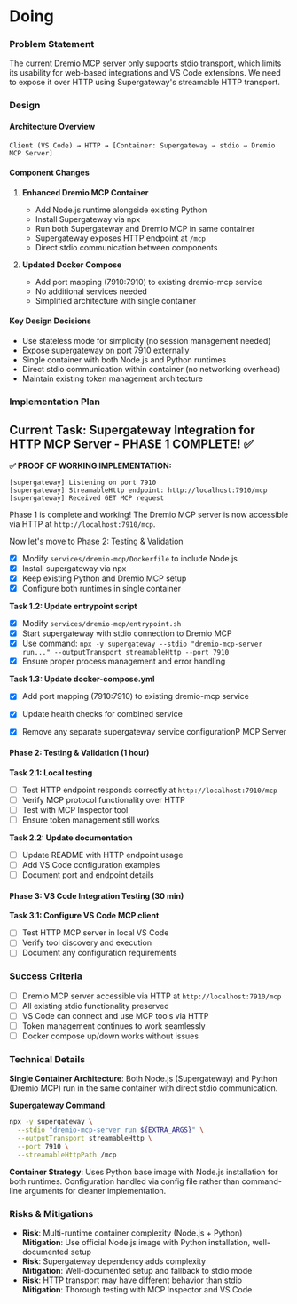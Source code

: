 # Doing


### Problem Statement
The current Dremio MCP server only supports stdio transport, which limits its usability for web-based integrations and VS Code extensions. We need to expose it over HTTP using Supergateway's streamable HTTP transport.

### Design

#### Architecture Overview
```
Client (VS Code) → HTTP → [Container: Supergateway → stdio → Dremio MCP Server]
```

#### Component Changes

1. **Enhanced Dremio MCP Container**
   - Add Node.js runtime alongside existing Python
   - Install Supergateway via npx
   - Run both Supergateway and Dremio MCP in same container
   - Supergateway exposes HTTP endpoint at `/mcp`
   - Direct stdio communication between components

2. **Updated Docker Compose**
   - Add port mapping (7910:7910) to existing dremio-mcp service
   - No additional services needed
   - Simplified architecture with single container

#### Key Design Decisions

- Use stateless mode for simplicity (no session management needed)
- Expose supergateway on port 7910 externally  
- Single container with both Node.js and Python runtimes
- Direct stdio communication within container (no networking overhead)
- Maintain existing token management architecture

### Implementation Plan

## Current Task: Supergateway Integration for HTTP MCP Server - PHASE 1 COMPLETE! ✅

**✅ PROOF OF WORKING IMPLEMENTATION:**
```
[supergateway] Listening on port 7910
[supergateway] StreamableHttp endpoint: http://localhost:7910/mcp
[supergateway] Received GET MCP request
```

Phase 1 is complete and working! The Dremio MCP server is now accessible via HTTP at `http://localhost:7910/mcp`.

Now let's move to Phase 2: Testing & Validation
- [x] Modify `services/dremio-mcp/Dockerfile` to include Node.js
- [x] Install supergateway via npx
- [x] Keep existing Python and Dremio MCP setup
- [x] Configure both runtimes in single container

**Task 1.2: Update entrypoint script**

- [x] Modify `services/dremio-mcp/entrypoint.sh`
- [x] Start supergateway with stdio connection to Dremio MCP
- [x] Use command: `npx -y supergateway --stdio "dremio-mcp-server run..." --outputTransport streamableHttp --port 7910`
- [x] Ensure proper process management and error handling

**Task 1.3: Update docker-compose.yml**

- [x] Add port mapping (7910:7910) to existing dremio-mcp service
- [x] Update health checks for combined service
- [x] Remove any separate supergateway service configurationP MCP Server


#### Phase 2: Testing & Validation (1 hour)

**Task 2.1: Local testing**
- [ ] Test HTTP endpoint responds correctly at `http://localhost:7910/mcp`
- [ ] Verify MCP protocol functionality over HTTP
- [ ] Test with MCP Inspector tool
- [ ] Ensure token management still works

**Task 2.2: Update documentation**
- [ ] Update README with HTTP endpoint usage
- [ ] Add VS Code configuration examples
- [ ] Document port and endpoint details

#### Phase 3: VS Code Integration Testing (30 min)

**Task 3.1: Configure VS Code MCP client**

- [ ] Test HTTP MCP server in local VS Code
- [ ] Verify tool discovery and execution  
- [ ] Document any configuration requirements

### Success Criteria

- [ ] Dremio MCP server accessible via HTTP at `http://localhost:7910/mcp`
- [ ] All existing stdio functionality preserved
- [ ] VS Code can connect and use MCP tools via HTTP
- [ ] Token management continues to work seamlessly
- [ ] Docker compose up/down works without issues

### Technical Details

**Single Container Architecture**: Both Node.js (Supergateway) and Python (Dremio MCP) run in the same container with direct stdio communication.

**Supergateway Command**:
```bash
npx -y supergateway \
  --stdio "dremio-mcp-server run ${EXTRA_ARGS}" \
  --outputTransport streamableHttp \
  --port 7910 \
  --streamableHttpPath /mcp
```

**Container Strategy**: Uses Python base image with Node.js installation for both runtimes. Configuration handled via config file rather than command-line arguments for cleaner implementation.

### Risks & Mitigations

- **Risk**: Multi-runtime container complexity (Node.js + Python)  
  **Mitigation**: Use official Node.js image with Python installation, well-documented setup
- **Risk**: Supergateway dependency adds complexity  
  **Mitigation**: Well-documented setup and fallback to stdio mode
- **Risk**: HTTP transport may have different behavior than stdio  
  **Mitigation**: Thorough testing with MCP Inspector and VS Code


